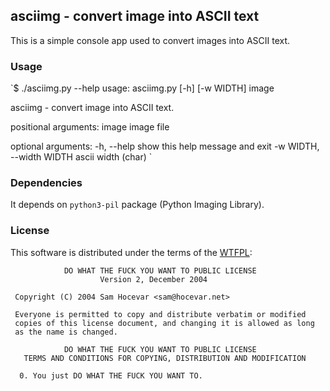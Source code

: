 ## asciimg - convert image into ASCII text

This is a simple console app used to convert images into ASCII text.

### Usage

`$ ./asciimg.py --help
usage: asciimg.py [-h] [-w WIDTH] image

asciimg - convert image into ASCII text.

positional arguments:
  image                 image file

optional arguments:
  -h, --help            show this help message and exit
  -w WIDTH, --width WIDTH
                        ascii width (char) 
`

### Dependencies

It depends on `python3-pil` package (Python Imaging Library).

### License

This software is distributed under the terms of the [WTFPL](http://www.wtfpl.net/about/):

```
            DO WHAT THE FUCK YOU WANT TO PUBLIC LICENSE
                    Version 2, December 2004

 Copyright (C) 2004 Sam Hocevar <sam@hocevar.net>

 Everyone is permitted to copy and distribute verbatim or modified
 copies of this license document, and changing it is allowed as long
 as the name is changed.

            DO WHAT THE FUCK YOU WANT TO PUBLIC LICENSE
   TERMS AND CONDITIONS FOR COPYING, DISTRIBUTION AND MODIFICATION

  0. You just DO WHAT THE FUCK YOU WANT TO.
```

